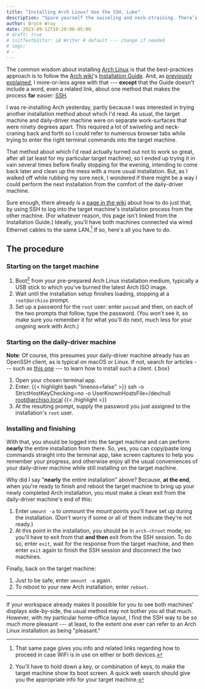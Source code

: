 ```yaml
---
title: "Installing Arch Linux? Use the SSH, Luke"
description: "Spare yourself the swiveling and neck-straining. There’s a much less painful way to work through the Arch installation process."
author: Bryce Wray
date: 2023-09-12T10:20:00-05:00
# draft: true
# initTextEditor: iA Writer # default --- change if needed
# imgs:
# -
---
```


The common wisdom about installing [Arch Linux](https://archlinux.org) is that the best-practices approach is to follow the [Arch wiki](https://wiki.archlinux.org)'s [Installation Guide](https://wiki.archlinux.org/title/Installation_Guide). And, as [previously explained](/posts/2023/08/distro-dancing-amid-some-linux-drama/#update-2023-09-05), I more-or-less agree with that --- **except** that the Guide doesn't include a word, even a related link, about one method that makes the process **far** easier: [SSH](https://www.ssh.com/academy/ssh).

<!--more-->

I was re-installing Arch yesterday, partly because I was interested in trying another installation method about which I'd read. As usual, the target machine and daily-driver machine were on separate work-surfaces that were ninety degrees apart. This required a lot of swiveling and neck-craning back and forth so I could refer to numerous browser tabs while trying to enter the right terminal commands into the target machine.

That method about which I'd read actually turned out not to work so great, after all (at least for my particular target machine), so I ended up trying it in vain several times before finally stopping for the evening, intending to come back later and clean up the mess with a more usual installation. But, as I walked off while rubbing my sore neck, I wondered if there might be a way I could perform the next installation from the comfort of the daily-driver machine.

Sure enough, there already is a [page in the wiki](https://wiki.archlinux.org/title/Install_Arch_Linux_via_SSH) about how to do just that, by using SSH to log into the target machine's installation process from the other machine. (For whatever reason, this page isn't linked from the Installation Guide.) Ideally, you'll have both machines connected via wired Ethernet cables to the same LAN.[^wireless] If so, here's all you have to do.

[^wireless]: That same page gives you info and related links regarding how to proceed in case WiFi is in use on either or both devices.

## The procedure

### Starting on the target machine

1. Boot[^boot] from your pre-prepared Arch Linux installation medium, typically a USB stick to which you've burned the latest Arch ISO image.
2. Wait until the installation setup finishes loading, stopping at a `root@archiso` prompt.
3. Set up a password for the `root` user: enter `passwd` and then, on each of the two prompts that follow, type the password. (You won't see it, so make sure you remember it for what you'll do next, much less for your ongoing work with Arch.)

[^boot]: You'll have to hold down a key, or combination of keys, to make the target machine show its boot screen. A quick web search should give you the appropriate info for your target machine.

### Starting on the daily-driver machine

**Note**: Of course, this presumes your daily-driver machine already has an OpenSSH client, as is typical on macOS or Linux. If not, search for articles --- such as [this one](https://www.howtogeek.com/311287/how-to-connect-to-an-ssh-server-from-windows-macos-or-linux/) --- to learn how to install such a client.
{.box}

1. Open your chosen terminal app.
2. Enter:
{{< highlight bash "linenos=false" >}}
ssh -o StrictHostKeyChecking=no -o UserKnownHostsFile=/dev/null root@archiso.local
{{< /highlight >}}
3. At the resulting prompt, supply the password you just assigned to the installation's `root` user.

### Installing and finishing

With that, you should be logged into the target machine and can perform **nearly** the entire installation from there. So, yes, you can copy/paste long commands straight into the terminal app, take screen captures to help you remember your progress, and otherwise enjoy all the usual conveniences of your daily-driver machine while still installing on the target machine.

Why did I say "**nearly** the entire installation" above? Because, **at the end**, when you're ready to finish and reboot the target machine to bring up your newly completed Arch installation, you must make a clean exit from the daily-driver machine's end of this:

1. Enter `umount -a` to unmount the mount points you'll have set up during the installation. (Don't worry if some or all of them indicate they're not ready.)
2. At this point in the installation, you should be in `arch-chroot` mode, so you'll have to exit from that **and then** exit from the SSH session. To do so, enter `exit`, wait for the response from the target machine, and then enter `exit` again to finish the SSH session and disconnect the two machines.

Finally, back on the target machine:

1. Just to be safe, enter `umount -a` again.
2. To reboot to your new Arch installation, enter `reboot`.

----

If your workspace already makes it possible for you to see both machines' displays side-by-side, the usual method may not bother you all that much. However, with my particular home-office layout, I find the SSH way to be *so* much more pleasant --- at least, to the extent one ever can refer to an Arch Linux installation as being "pleasant."
